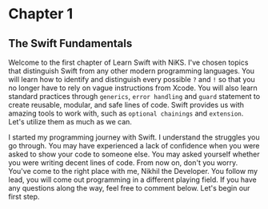 # Chapter 1
## The Swift Fundamentals
Welcome to the first chapter of Learn Swift with NiKS. I've chosen topics that distinguish Swift from any other modern programming languages. You will learn how to identify and distinguish every possible `?` and `!` so that you no longer have to rely on vague instructions from Xcode. You will also learn standard practices through `generics`, `error handling` and `guard` statement to create reusable, modular, and safe lines of code. Swift provides us with amazing tools to work with, such as `optional chainings` and `extension`. Let's utilize them as much as we can.

I started my programming journey with Swift. I understand the struggles you go through. You may have experienced a lack of confidence when you were asked to show your code to someone else. You may asked yourself whether you were writing decent lines of code. From now on, don't you worry. You've come to the right place with me, Nikhil the Developer. You follow my lead, you will come out programming in a different playing field. If you have any questions along the way, feel free to comment below. Let's begin our first step.